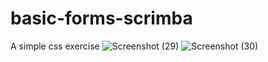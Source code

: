 # basic-forms-scrimba
A simple css exercise
![Screenshot (29)](https://user-images.githubusercontent.com/85759426/141165298-6ffbd1eb-14e1-443f-87db-5737a8004945.png)
![Screenshot (30)](https://user-images.githubusercontent.com/85759426/141165465-428946ca-6c3f-4ba5-aba2-c8653bf51d05.png)
